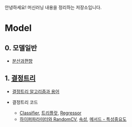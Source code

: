 안녕하세요! 머신러닝 내용을 정리하는 저장소입니다.





# Model

## 0. 모델일반

+ [분산과편향](./summary/model.md#01-분산과-편향)

## 1. [결정트리](./summary/model.md#1-결정트리desicion-tree)

+ [결정트리 알고리즘과 용어](./summary/model.md#11-결정트리-알고리즘)

+ 결정트리 코드
    + [Classifier](./summary/model.md#121-classifier), [트리플랏](./summary/model.md#122-트리플랏), [Regressor](./summary/model.md#123-regressor)
    + [하이퍼파라미터와 RandomCV](./summary/model.md#131-하이퍼파라미터), [속성](./summary/model.md#132-속성), [메서드 - 특성중요도](./summary/model.md#133-메서드)

